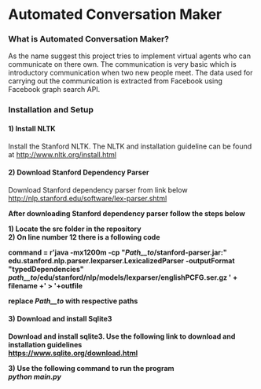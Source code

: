 # Automated Conversation Maker


### What is Automated Conversation Maker?
As the name suggest this project tries to implement virtual agents who can communicate on there own. The communication is very basic which is introductory communication when two new people meet. The data used for carrying out the communication is extracted from Facebook using Facebook graph search API.		 

### Installation and Setup

#### 1) Install NLTK		
Install the Stanford NLTK. The NLTK and installation guideline can be found at http://www.nltk.org/install.html		

#### 2) Download Stanford Dependency Parser
Download Stanford dependency parser from link below		
http://nlp.stanford.edu/software/lex-parser.shtml		

<b>After downloading Stanford dependency parser follow the steps below			

<b>1) Locate the src folder in the repository		 
<b>2) On line number 12 there is a following code		

command = r'java -mx1200m -cp "_Path__to_/stanford-parser.jar:" edu.stanford.nlp.parser.lexparser.LexicalizedParser -outputFormat "typedDependencies" _path__to_/edu/stanford/nlp/models/lexparser/englishPCFG.ser.gz ' + filename +' > '+outfile 

replace _Path__to_ with respective paths		

#### 3) Download and install Sqlite3
Download and install sqlite3. Use the following link to download and installation guidelines		
https://www.sqlite.org/download.html		


<b>3) Use the following command to run the program		
<b> 			_python_ _main.py_


